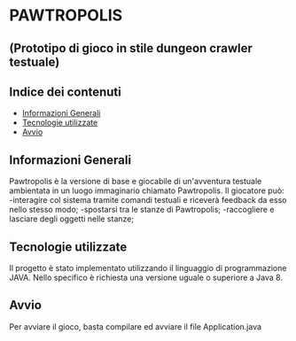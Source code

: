 # PAWTROPOLIS
## (Prototipo di gioco in stile dungeon crawler testuale)

## Indice dei contenuti
* [Informazioni Generali](#Informazioni-Generali)
* [Tecnologie utilizzate](#Tecnologie-utilizzate)
* [Avvio](#Avvio)


## Informazioni Generali
Pawtropolis è la versione di base e giocabile di un'avventura testuale ambientata in un luogo immaginario chiamato Pawtropolis.
Il giocatore può:
-interagire col sistema tramite comandi testuali e riceverà feedback da esso nello stesso modo;
-spostarsi tra le stanze di Pawtropolis;
-raccogliere e lasciare degli oggetti nelle stanze;


## Tecnologie utilizzate
Il progetto è stato implementato utilizzando il linguaggio di programmazione JAVA.
Nello specifico è richiesta una versione uguale o superiore a Java 8.


## Avvio
Per avviare il gioco, basta compilare ed avviare il file Application.java
